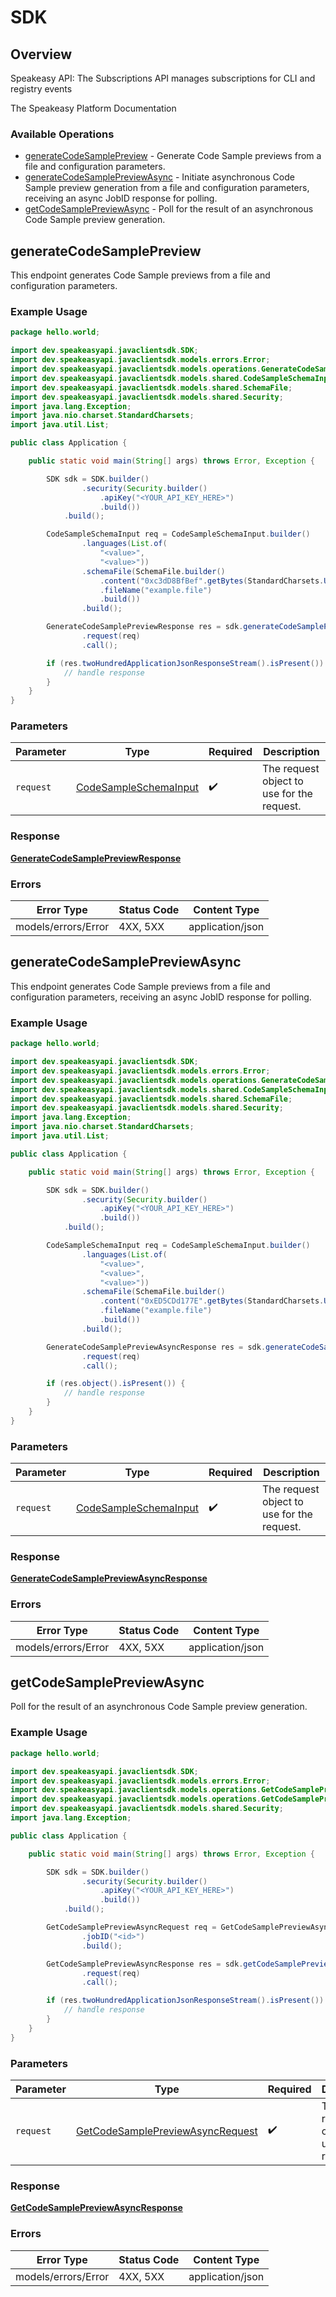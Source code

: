 # SDK

## Overview

Speakeasy API: The Subscriptions API manages subscriptions for CLI and registry events

The Speakeasy Platform Documentation
</docs>

### Available Operations

* [generateCodeSamplePreview](#generatecodesamplepreview) - Generate Code Sample previews from a file and configuration parameters.
* [generateCodeSamplePreviewAsync](#generatecodesamplepreviewasync) - Initiate asynchronous Code Sample preview generation from a file and configuration parameters, receiving an async JobID response for polling.
* [getCodeSamplePreviewAsync](#getcodesamplepreviewasync) - Poll for the result of an asynchronous Code Sample preview generation.

## generateCodeSamplePreview

This endpoint generates Code Sample previews from a file and configuration parameters.

### Example Usage

```java
package hello.world;

import dev.speakeasyapi.javaclientsdk.SDK;
import dev.speakeasyapi.javaclientsdk.models.errors.Error;
import dev.speakeasyapi.javaclientsdk.models.operations.GenerateCodeSamplePreviewResponse;
import dev.speakeasyapi.javaclientsdk.models.shared.CodeSampleSchemaInput;
import dev.speakeasyapi.javaclientsdk.models.shared.SchemaFile;
import dev.speakeasyapi.javaclientsdk.models.shared.Security;
import java.lang.Exception;
import java.nio.charset.StandardCharsets;
import java.util.List;

public class Application {

    public static void main(String[] args) throws Error, Exception {

        SDK sdk = SDK.builder()
                .security(Security.builder()
                    .apiKey("<YOUR_API_KEY_HERE>")
                    .build())
            .build();

        CodeSampleSchemaInput req = CodeSampleSchemaInput.builder()
                .languages(List.of(
                    "<value>",
                    "<value>"))
                .schemaFile(SchemaFile.builder()
                    .content("0xc3dD8BfBef".getBytes(StandardCharsets.UTF_8))
                    .fileName("example.file")
                    .build())
                .build();

        GenerateCodeSamplePreviewResponse res = sdk.generateCodeSamplePreview()
                .request(req)
                .call();

        if (res.twoHundredApplicationJsonResponseStream().isPresent()) {
            // handle response
        }
    }
}
```

### Parameters

| Parameter                                                             | Type                                                                  | Required                                                              | Description                                                           |
| --------------------------------------------------------------------- | --------------------------------------------------------------------- | --------------------------------------------------------------------- | --------------------------------------------------------------------- |
| `request`                                                             | [CodeSampleSchemaInput](../../models/shared/CodeSampleSchemaInput.md) | :heavy_check_mark:                                                    | The request object to use for the request.                            |

### Response

**[GenerateCodeSamplePreviewResponse](../../models/operations/GenerateCodeSamplePreviewResponse.md)**

### Errors

| Error Type          | Status Code         | Content Type        |
| ------------------- | ------------------- | ------------------- |
| models/errors/Error | 4XX, 5XX            | application/json    |

## generateCodeSamplePreviewAsync

This endpoint generates Code Sample previews from a file and configuration parameters, receiving an async JobID response for polling.

### Example Usage

```java
package hello.world;

import dev.speakeasyapi.javaclientsdk.SDK;
import dev.speakeasyapi.javaclientsdk.models.errors.Error;
import dev.speakeasyapi.javaclientsdk.models.operations.GenerateCodeSamplePreviewAsyncResponse;
import dev.speakeasyapi.javaclientsdk.models.shared.CodeSampleSchemaInput;
import dev.speakeasyapi.javaclientsdk.models.shared.SchemaFile;
import dev.speakeasyapi.javaclientsdk.models.shared.Security;
import java.lang.Exception;
import java.nio.charset.StandardCharsets;
import java.util.List;

public class Application {

    public static void main(String[] args) throws Error, Exception {

        SDK sdk = SDK.builder()
                .security(Security.builder()
                    .apiKey("<YOUR_API_KEY_HERE>")
                    .build())
            .build();

        CodeSampleSchemaInput req = CodeSampleSchemaInput.builder()
                .languages(List.of(
                    "<value>",
                    "<value>",
                    "<value>"))
                .schemaFile(SchemaFile.builder()
                    .content("0xED5CDd177E".getBytes(StandardCharsets.UTF_8))
                    .fileName("example.file")
                    .build())
                .build();

        GenerateCodeSamplePreviewAsyncResponse res = sdk.generateCodeSamplePreviewAsync()
                .request(req)
                .call();

        if (res.object().isPresent()) {
            // handle response
        }
    }
}
```

### Parameters

| Parameter                                                             | Type                                                                  | Required                                                              | Description                                                           |
| --------------------------------------------------------------------- | --------------------------------------------------------------------- | --------------------------------------------------------------------- | --------------------------------------------------------------------- |
| `request`                                                             | [CodeSampleSchemaInput](../../models/shared/CodeSampleSchemaInput.md) | :heavy_check_mark:                                                    | The request object to use for the request.                            |

### Response

**[GenerateCodeSamplePreviewAsyncResponse](../../models/operations/GenerateCodeSamplePreviewAsyncResponse.md)**

### Errors

| Error Type          | Status Code         | Content Type        |
| ------------------- | ------------------- | ------------------- |
| models/errors/Error | 4XX, 5XX            | application/json    |

## getCodeSamplePreviewAsync

Poll for the result of an asynchronous Code Sample preview generation.

### Example Usage

```java
package hello.world;

import dev.speakeasyapi.javaclientsdk.SDK;
import dev.speakeasyapi.javaclientsdk.models.errors.Error;
import dev.speakeasyapi.javaclientsdk.models.operations.GetCodeSamplePreviewAsyncRequest;
import dev.speakeasyapi.javaclientsdk.models.operations.GetCodeSamplePreviewAsyncResponse;
import dev.speakeasyapi.javaclientsdk.models.shared.Security;
import java.lang.Exception;

public class Application {

    public static void main(String[] args) throws Error, Exception {

        SDK sdk = SDK.builder()
                .security(Security.builder()
                    .apiKey("<YOUR_API_KEY_HERE>")
                    .build())
            .build();

        GetCodeSamplePreviewAsyncRequest req = GetCodeSamplePreviewAsyncRequest.builder()
                .jobID("<id>")
                .build();

        GetCodeSamplePreviewAsyncResponse res = sdk.getCodeSamplePreviewAsync()
                .request(req)
                .call();

        if (res.twoHundredApplicationJsonResponseStream().isPresent()) {
            // handle response
        }
    }
}
```

### Parameters

| Parameter                                                                                       | Type                                                                                            | Required                                                                                        | Description                                                                                     |
| ----------------------------------------------------------------------------------------------- | ----------------------------------------------------------------------------------------------- | ----------------------------------------------------------------------------------------------- | ----------------------------------------------------------------------------------------------- |
| `request`                                                                                       | [GetCodeSamplePreviewAsyncRequest](../../models/operations/GetCodeSamplePreviewAsyncRequest.md) | :heavy_check_mark:                                                                              | The request object to use for the request.                                                      |

### Response

**[GetCodeSamplePreviewAsyncResponse](../../models/operations/GetCodeSamplePreviewAsyncResponse.md)**

### Errors

| Error Type          | Status Code         | Content Type        |
| ------------------- | ------------------- | ------------------- |
| models/errors/Error | 4XX, 5XX            | application/json    |